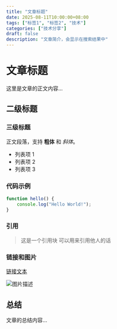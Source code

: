 ```yaml
---
title: "文章标题"
date: 2025-08-11T10:00:00+08:00
tags: ["标签1", "标签2", "技术"]
categories: ["技术分享"]
draft: false
description: "文章简介，会显示在搜索结果中"
---
```


# 文章标题

这里是文章的正文内容...

## 二级标题

### 三级标题

正文段落，支持 **粗体** 和 *斜体*。

- 列表项 1
- 列表项 2
- 列表项 3

### 代码示例

```javascript
function hello() {
    console.log("Hello World!");
}
```

### 引用

> 这是一个引用块
> 可以用来引用他人的话

### 链接和图片

[链接文本](https://example.com)

![图片描述](../img/image.jpg)

## 总结

文章的总结内容...
